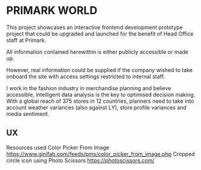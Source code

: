 # PRIMARK WORLD #
This project showcases an interactive frontend development prototype project that could be upgraded and launched for the benefit of Head Office staff at Primark.

All information contained herewithin is either publicly accessible or made up. 

However, real information could be supplied if the company wished to take onboard the site with access settings restricted to internal staff.


I work in the fashion industry in merchandise planning and believe accessible, intelligent data analysis is the key to optimised decision making.
With a global reach of 375 stores in 12 countries, planners need to take into account weather variances (also against LY), store profile variances and media sentiment.

## UX ##

Resources used
Color Picker From Image https://www.ginifab.com/feeds/pms/color_picker_from_image.php
Cropped circle icon using Photo Scissors https://photoscissors.com/

